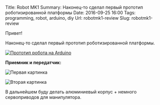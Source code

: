 Title: Robot MK1
Summary: Наконец-то сделал первый прототип роботизированной платформы
Date: 2016-09-25 16:00
Tags: programming, robot, arduino, diy
Url: robotmk1-review
Slug: robotmk1-review

Привет!

Наконец-то сделал первый прототип роботизированной платформы.

[![Прототип робота на Arduino](https://img.youtube.com/vi/aime3uzfUlw/0.jpg)](https://www.youtube.com/watch?v=aime3uzfUlw)

**Приемник и передатчик:**

![Первая картинка]({static}/theme/images/tumblr_inline_oe2gr3TUtQ1td8cty_503.jpg)

![Вторая картинка]({static}/theme/images/tumblr_inline_oe2grcLuT71td8cty_504.jpg)

В дальнейшем буду делать алюминиевый корпус + немного сервоприводов для манипулятора.
